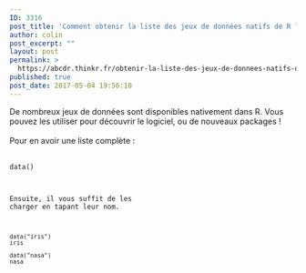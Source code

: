 ```yaml
---
ID: 3316
post_title: 'Comment obtenir la liste des jeux de données natifs de R ? : data()'
author: colin
post_excerpt: ""
layout: post
permalink: >
  https://abcdr.thinkr.fr/obtenir-la-liste-des-jeux-de-donnees-natifs-de-r/
published: true
post_date: 2017-05-04 19:56:10
---
```

De nombreux jeux de données sont disponibles nativement dans R. Vous pouvez les utiliser pour découvrir le logiciel, ou de nouveaux packages ! <br /><br />Pour en avoir une liste complète : <br /><br /> <pre><code>data()</pre> <br /><br />Ensuite, il vous suffit de les charger en tapant leur nom. <br /><br />  <pre><code>data("iris")<br />iris<br /><br />data("nasa")<br />nasa</pre>